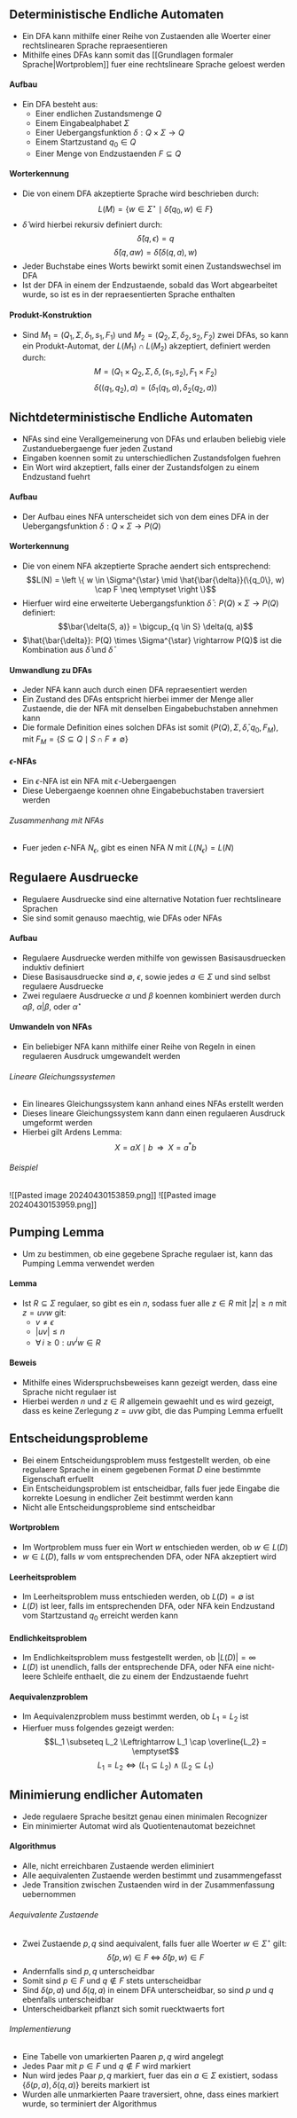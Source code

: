 ## Deterministische Endliche Automaten 
- Ein DFA kann mithilfe einer Reihe von Zustaenden alle Woerter einer rechtslinearen Sprache repraesentieren
- Mithilfe eines DFAs kann somit das [[Grundlagen formaler Sprache|Wortproblem]] fuer eine rechtslineare Sprache geloest werden
#### Aufbau
- Ein DFA besteht aus:
	- Einer endlichen Zustandsmenge $Q$
	- Einem Eingabealphabet $\Sigma$
	- Einer Uebergangsfunktion $\delta: Q \times \Sigma \rightarrow Q$
	- Einem Startzustand $q_0 \in Q$
	- Einer Menge von Endzustaenden $F \subseteq Q$
#### Worterkennung
- Die von einem DFA akzeptierte Sprache wird beschrieben durch: 
$$L(M) = \left \{ w \in \Sigma^{\star} \mid \hat{\delta}(q_0, w) \in F \right \}$$
- $\hat{\delta}$ wird hierbei rekursiv definiert durch:
$$\hat{\delta}(q, \epsilon) = q$$
$$\hat{\delta}(q, aw) = \hat{\delta}(\delta(q, a), w)$$
- Jeder Buchstabe eines Worts bewirkt somit einen Zustandswechsel im DFA
- Ist der DFA in einem der Endzustaende, sobald das Wort abgearbeitet wurde, so ist es in der repraesentierten Sprache enthalten
#### Produkt-Konstruktion
- Sind $M_1 = (Q_1, \Sigma, \delta_1, s_1, F_1)$ und $M_2 = (Q_2, \Sigma, \delta_2, s_2, F_2)$ zwei DFAs, so kann ein Produkt-Automat, der $L(M_1) \cap L(M_2)$ akzeptiert, definiert werden durch:
$$M = (Q_1 \times Q_2, \Sigma, \delta, (s_1, s_2), F_1 \times F_2)$$
$$\delta((q_1, q_2), a) = \left (\delta_1(q_1, a), \delta_2(q_2, a) \right )$$
## Nichtdeterministische Endliche Automaten
- NFAs sind eine Verallgemeinerung von DFAs und erlauben beliebig viele Zustanduebergaenge fuer jeden Zustand
- Eingaben koennen somit zu unterschiedlichen Zustandsfolgen fuehren
- Ein Wort wird akzeptiert, falls einer der Zustandsfolgen zu einem Endzustand fuehrt
#### Aufbau
- Der Aufbau eines NFA unterscheidet sich von dem eines DFA in der Uebergangsfunktion $\delta: Q \times \Sigma \rightarrow P(Q)$
#### Worterkennung
- Die von einem NFA akzeptierte Sprache aendert sich entsprechend:
$$L(N) = \left \{ w \in \Sigma^{\star} \mid \hat{\bar{\delta}}(\{q_0\}, w) \cap F \neq \emptyset \right \}$$
- Hierfuer wird eine erweiterte Uebergangsfunktion $\bar{\delta}: P(Q) \times \Sigma \rightarrow P(Q)$ definiert:
$$\bar{\delta(S, a)} = \bigcup_{q \in S} \delta(q, a)$$
- $\hat{\bar{\delta}}: P(Q) \times \Sigma^{\star} \rightarrow P(Q)$ ist die Kombination aus $\hat{\delta}$ und $\bar{\delta}$
#### Umwandlung zu DFAs
- Jeder NFA kann auch durch einen DFA repraesentiert werden
- Ein Zustand des DFAs entspricht hierbei immer der Menge aller Zustaende, die der NFA mit denselben Eingabebuchstaben annehmen kann
- Die formale Definition eines solchen DFAs ist somit $\left(P(Q), \Sigma, \bar{\delta}, {q_0}, F_M \right)$, mit $F_M = \left \{S \subseteq Q \mid S \cap F \neq \emptyset \right \}$
#### $\epsilon$-NFAs
- Ein $\epsilon$-NFA ist ein NFA mit $\epsilon$-Uebergaengen
- Diese Uebergaenge koennen ohne Eingabebuchstaben traversiert werden
###### Zusammenhang mit NFAs
- Fuer jeden $\epsilon$-NFA $N_{\epsilon}$, gibt es einen NFA $N$ mit $L(N_{\epsilon}) = L(N)$
## Regulaere Ausdruecke
- Regulaere Ausdruecke sind eine alternative Notation fuer rechtslineare Sprachen
- Sie sind somit genauso maechtig, wie DFAs oder NFAs 
#### Aufbau
- Regulaere Ausdruecke werden mithilfe von gewissen Basisausdruecken induktiv definiert
- Diese Basisausdruecke sind $\emptyset$, $\epsilon$, sowie jedes $a \in \Sigma$ und sind selbst regulaere Ausdruecke
- Zwei regulaere Ausdruecke $\alpha$ und $\beta$ koennen kombiniert werden durch $\alpha\beta$, $\alpha | \beta$, oder $\alpha^{\star}$
#### Umwandeln von NFAs 
- Ein beliebiger NFA kann mithilfe einer Reihe von Regeln in einen regulaeren Ausdruck umgewandelt werden
###### Lineare Gleichungssystemen
- Ein lineares Gleichungssystem kann anhand eines NFAs erstellt werden
- Dieses lineare Gleichungssystem kann dann einen regulaeren Ausdruck umgeformt werden
- Hierbei gilt Ardens Lemma:
$$X = aX \mid b \; \; \Longrightarrow  \; \; X = a^*b$$
###### Beispiel
![[Pasted image 20240430153859.png]]
![[Pasted image 20240430153959.png]]
## Pumping Lemma
- Um zu bestimmen, ob eine gegebene Sprache regulaer ist, kann das Pumping Lemma verwendet werden
#### Lemma
- Ist $R \subseteq \Sigma$ regulaer, so gibt es ein $n$, sodass fuer alle $z \in R$ mit $|z| \geq n$ mit $z = uvw$ git:
	- $v \neq \epsilon$
	- $|uv| \leq n$
	- $\forall \, i \geq 0: uv^iw \in R$
#### Beweis
- Mithilfe eines Widerspruchsbeweises kann gezeigt werden, dass eine Sprache nicht regulaer ist
- Hierbei werden $n$ und $z \in R$ allgemein gewaehlt und es wird gezeigt, dass es keine Zerlegung $z = uvw$ gibt, die das Pumping Lemma erfuellt
## Entscheidungsprobleme
- Bei einem Entscheidungsproblem muss festgestellt werden, ob eine regulaere Sprache in einem gegebenen Format $D$ eine bestimmte Eigenschaft erfuellt
- Ein Entscheidungsproblem ist entscheidbar, falls fuer jede Eingabe die korrekte Loesung in endlicher Zeit bestimmt werden kann
- Nicht alle Entscheidungsprobleme sind entscheidbar
#### Wortproblem
- Im Wortproblem muss fuer ein Wort $w$ entschieden werden, ob $w \in L(D)$
- $w \in L(D)$, falls $w$ vom entsprechenden DFA, oder NFA akzeptiert wird
#### Leerheitsproblem
- Im Leerheitsproblem muss entschieden werden, ob $L(D) = \emptyset$ ist
- $L(D)$ ist leer, falls im entsprechenden DFA, oder NFA kein Endzustand vom Startzustand $q_0$ erreicht werden kann
#### Endlichkeitsproblem
- Im Endlichkeitsproblem muss festgestellt werden, ob $|L(D)| = \infty$
- $L(D)$ ist unendlich, falls der entsprechende DFA, oder NFA eine nicht-leere Schleife enthaelt, die zu einem der Endzustaende fuehrt
#### Aequivalenzproblem
- Im Aequivalenzproblem muss bestimmt werden, ob $L_1 = L_2$ ist
- Hierfuer muss folgendes gezeigt werden:
$$L_1 \subseteq L_2 \Leftrightarrow L_1 \cap \overline{L_2} = \emptyset$$
$$L_1 = L_2 \Leftrightarrow (L_1 \subseteq L_2) \land (L_2 \subseteq L_1) $$
## Minimierung endlicher Automaten
- Jede regulaere Sprache besitzt genau einen minimalen Recognizer
- Ein minimierter Automat wird als Quotientenautomat bezeichnet
#### Algorithmus
- Alle, nicht erreichbaren Zustaende werden eliminiert
- Alle aequivalenten Zustaende werden bestimmt und zusammengefasst 
- Jede Transition zwischen Zustaenden wird in der Zusammenfassung uebernommen
###### Aequivalente Zustaende
- Zwei Zustaende $p, q$ sind aequivalent, falls fuer alle Woerter $w \in \Sigma^{\star}$ gilt:
$$\hat{\delta}(p, w) \in F \; \Leftrightarrow \; \hat{\delta}(p, w) \in F$$
- Andernfalls sind $p, q$ unterscheidbar
- Somit sind $p \in F$ und $q \notin F$ stets unterscheidbar
- Sind $\delta(p, a)$ und $\delta(q, a)$ in einem DFA unterscheidbar, so sind $p$ und $q$ ebenfalls unterscheidbar
- Unterscheidbarkeit pflanzt sich somit ruecktwaerts fort
###### Implementierung
- Eine Tabelle von umarkierten Paaren $p, q$ wird angelegt
- Jedes Paar mit $p \in F$ und $q \notin F$ wird markiert
- Nun wird jedes Paar $p, q$ markiert, fuer das ein $a \in \Sigma$ existiert, sodass $\{ \delta(p, a), \delta(q, a)\}$ bereits markiert ist
- Wurden alle unmarkierten Paare traversiert, ohne, dass eines markiert wurde, so terminiert der Algorithmus